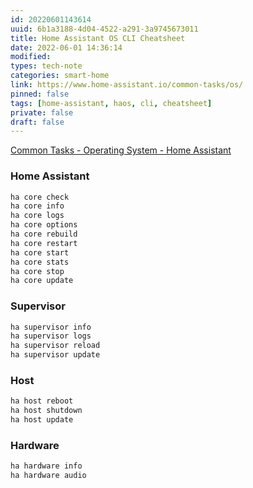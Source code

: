 ```yaml
---
id: 20220601143614
uuid: 6b1a3188-4d04-4522-a291-3a9745673011
title: Home Assistant OS CLI Cheatsheet
date: 2022-06-01 14:36:14
modified: 
types: tech-note
categories: smart-home
link: https://www.home-assistant.io/common-tasks/os/
pinned: false
tags: [home-assistant, haos, cli, cheatsheet]
private: false
draft: false
---
```


[Common Tasks - Operating System - Home Assistant](https://www.home-assistant.io/common-tasks/os/)

### Home Assistant

```bash
ha core check
ha core info
ha core logs
ha core options
ha core rebuild
ha core restart
ha core start
ha core stats
ha core stop
ha core update
```

### Supervisor

```bash
ha supervisor info
ha supervisor logs
ha supervisor reload
ha supervisor update
```

### Host

```bash
ha host reboot
ha host shutdown
ha host update
```

### Hardware

```bash
ha hardware info
ha hardware audio
```
